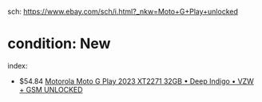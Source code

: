 sch: https://www.ebay.com/sch/i.html?_nkw=Moto+G+Play+unlocked

# condition: New
index:
- $54.84 [Motorola Moto G Play 2023 XT2271 32GB • Deep Indigo • VZW + GSM UNLOCKED](https://www.ebay.com/itm/256881248289)

